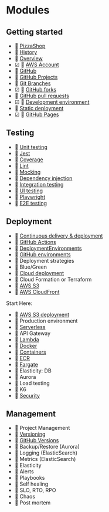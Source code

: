 # Modules

## Getting started

- 🚧 [PizzaShop](pizzaShop/pizzaShop.md)
- 🚧 [History](history/history.md)
- 🚧 [Overview](overview/overview.md)
- ☑ 🚧 [AWS Account](awsAccount/awsAccount.md)
- 🚧 [GitHub](gitHub/gitHub.md)
- 🚧 [GitHub Projects](gitHubProjects/gitHubProjects.md)
- 🚧 [Git Branches](gitBranches/gitBranches.md)
- ☑ 🚧 [GitHub forks](gitHubForks/gitHubForks.md)
- 🚧 [GitHub pull requests](gitHubPullRequests/gitHubPullRequests.md)
- ☑ 🚧 [Development environment](developmentEnvironment/developmentEnvironment.md)
- 🚧 [Static deployment](staticDeployment/staticDeployment)
- ☑ 🚧 [GitHub Pages](gitHubPages/gitHubPages.md)

## Testing

- 🚧 [Unit testing](unitTesting/unitTesting.md)
- 🚧 [Jest](jest/jest.md)
- 🚧 [Coverage](coverage/coverage.md)
- 🚧 [Lint](lint/lint.md)
- 🚧 [Mocking](mocking/mocking.md)
- 🚧 [Dependency injection](dependencyInjection/dependencyInjection.md)
- 🚧 [Integration testing](integrationTesting/integrationTesting.md)
- 🚧 [UI testing](uiTesting/uiTesting.md)
- 🚧 [Playwright](playwright/playwright.md)
- 🚧 [E2E testing](e2eTesting/e2eTesting.md)

## Deployment

- 🚧 [Continuous delivery & deployment](continuousDeliveryDeployment/continuousDeliveryDeployment.md)
- 🚧 [GitHub Actions](gitHubActions/gitHubActions.md)
- 🚧 [DeploymentEnvironments](deploymentEnvironments/deploymentEnvironments.md)
- 🚧 [GitHub environments](gitHubEnvironments/gitHubEnvironments.md)
- 🚧 Deployment strategies
- 🚧 Blue/Green
- 🚧 [Cloud deployment](cloudDeployment/cloudDeployment.md)
- 🚧 Cloud Formation or Terraform
- 🚧 [AWS S3](awsS3/awsS3.md)
- 🚧 [AWS CloudFront](awsCouldfront/awsCloudfront.md)

Start Here:

- 🚧 [AWS S3 deployment](awsS3Deployment/awsS3Deployment.md)
- 🚧 Production environment
- 🚧 [Serverless](serverless/serverless.md)
- 🚧 API Gateway
- 🚧 [Lambda](lambda/lambda.md)
- 🚧 [Docker](docker/docker.md)
- 🚧 [Containers](containers/containers.md)
- 🚧 [ECR](ecr/ecr.md)
- 🚧 [Fargate](fargate/fargate.md)
- 🚧 Elasticity: DB
- 🚧 Aurora
- 🚧 Load testing
- 🚧 K6
- 🚧 [Security](security/security.md)

## Management

- 🚧 Project Management
- 🚧 [Versioning](versioning/versioning.md)
- 🚧 [GitHub Versions](gitHubVersions/gitHubVersions.md)
- 🚧 Backup/Restore (Aurora)
- 🚧 Logging (ElasticSearch)
- 🚧 Metrics (ElasticSearch)
- 🚧 Elasticity
- 🚧 Alerts
- 🚧 Playbooks
- 🚧 Self healing
- 🚧 SLO, RTO, RPO
- 🚧 Chaos
- 🚧 Post mortem
